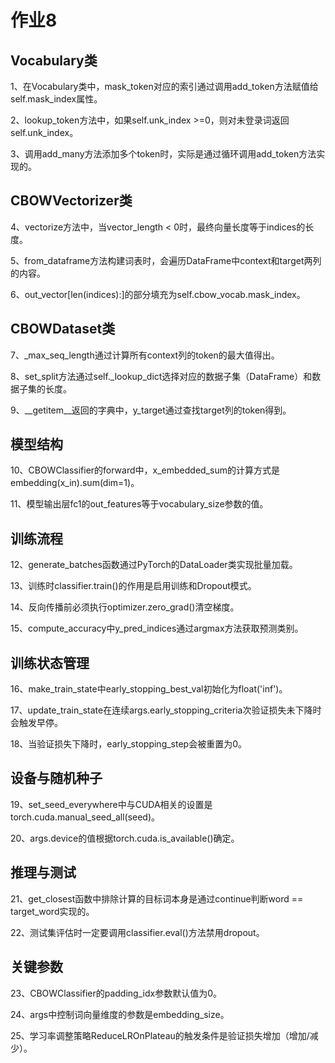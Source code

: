 # 作业8

## Vocabulary类
1、在Vocabulary类中，mask_token对应的索引通过调用add_token方法赋值给self.mask_index属性。

2、lookup_token方法中，如果self.unk_index >=0，则对未登录词返回self.unk_index。

3、调用add_many方法添加多个token时，实际是通过循环调用add_token方法实现的。

## CBOWVectorizer类
4、vectorize方法中，当vector_length < 0时，最终向量长度等于indices的长度。

5、from_dataframe方法构建词表时，会遍历DataFrame中context和target两列的内容。

6、out_vector[len(indices):]的部分填充为self.cbow_vocab.mask_index。

## CBOWDataset类
7、_max_seq_length通过计算所有context列的token的最大值得出。

8、set_split方法通过self._lookup_dict选择对应的数据子集（DataFrame）和数据子集的长度。

9、__getitem__返回的字典中，y_target通过查找target列的token得到。

## 模型结构
10、CBOWClassifier的forward中，x_embedded_sum的计算方式是embedding(x_in).sum(dim=1)。

11、模型输出层fc1的out_features等于vocabulary_size参数的值。

## 训练流程
12、generate_batches函数通过PyTorch的DataLoader类实现批量加载。

13、训练时classifier.train()的作用是启用训练和Dropout模式。

14、反向传播前必须执行optimizer.zero_grad()清空梯度。

15、compute_accuracy中y_pred_indices通过argmax方法获取预测类别。

## 训练状态管理
16、make_train_state中early_stopping_best_val初始化为float('inf')。

17、update_train_state在连续args.early_stopping_criteria次验证损失未下降时会触发早停。

18、当验证损失下降时，early_stopping_step会被重置为0。

## 设备与随机种子
19、set_seed_everywhere中与CUDA相关的设置是torch.cuda.manual_seed_all(seed)。

20、args.device的值根据torch.cuda.is_available()确定。

## 推理与测试
21、get_closest函数中排除计算的目标词本身是通过continue判断word == target_word实现的。

22、测试集评估时一定要调用classifier.eval()方法禁用dropout。

## 关键参数
23、CBOWClassifier的padding_idx参数默认值为0。

24、args中控制词向量维度的参数是embedding_size。

25、学习率调整策略ReduceLROnPlateau的触发条件是验证损失增加（增加/减少）。